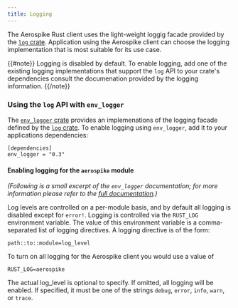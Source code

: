 ```yaml
---
title: Logging
---
```


The Aerospike Rust client uses the light-weight loggig facade provided by the
[`log` crate](https://crates.io/crates/log). Application using the Aerospike
client can choose the logging implementation that is most suitable for its use
case.

{{#note}}
Logging is disabled by default. To enable logging, add one of the existing
logging implementations that support the `log` API to your crate's dependencies
consult the documenation provided by the logging information.
{{/note}}

### Using the `log` API with `env_logger`

The [`env_logger` crate](https://crates.io/crates/env_logger) provides an
implemenations of the logging facade defined by the [`log`
crate](https://crates.io/crates/log). To enable logging using `env_logger`, add
it to your applications dependencies:

```
[dependencies]
env_logger = "0.3"
```

#### Enabling logging for the `aerospike` module

_(Following is a small excerpt of the `env_logger` documentation; for more
information please refer to the [full
documentation](http://rust-lang-nursery.github.io/log/env_logger/).)_

Log levels are controlled on a per-module basis, and by default all logging is
disabled except for `error!`. Logging is controlled via the `RUST_LOG` environment
variable. The value of this environment variable is a comma-separated list of
logging directives. A logging directive is of the form:

    path::to::module=log_level

To turn on all logging for the Aerospike client you would use a value of

    RUST_LOG=aerospike

The actual log_level is optional to specify. If omitted, all logging will be
enabled. If specified, it must be one of the strings `debug`, `error`, `info`,
`warn`, or `trace`.
